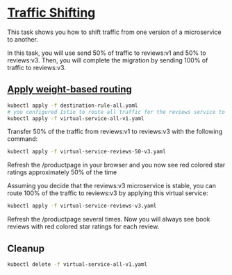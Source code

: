 # [Traffic Shifting](https://istio.io/latest/docs/tasks/traffic-management/traffic-shifting/)

This task shows you how to shift traffic from one version of a microservice to another.

In this task, you will use send 50% of traffic to reviews:v1 and 50% to reviews:v3. Then, you will complete the migration by sending 100% of traffic to reviews:v3.

## [Apply weight-based routing](https://istio.io/latest/docs/tasks/traffic-management/traffic-shifting/#apply-weight-based-routing)

```bash
kubectl apply -f destination-rule-all.yaml
# you configured Istio to route all traffic for the reviews service to the version reviews:v1 and this version of the service does not access the star ratings service.
kubectl apply -f virtual-service-all-v1.yaml
```

Transfer 50% of the traffic from reviews:v1 to reviews:v3 with the following command:

```bash
kubectl apply -f virtual-service-reviews-50-v3.yaml
```

Refresh the /productpage in your browser and you now see red colored star ratings approximately 50% of the time

Assuming you decide that the reviews:v3 microservice is stable, you can route 100% of the traffic to reviews:v3 by applying this virtual service:

```bash
kubectl apply -f virtual-service-reviews-v3.yaml
```

Refresh the /productpage several times. Now you will always see book reviews with red colored star ratings for each review.

## Cleanup

```bash
kubectl delete -f virtual-service-all-v1.yaml 
```
